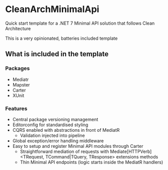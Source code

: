 # CleanArchMinimalApi

Quick start template for a .NET 7 Minimal API solution that follows Clean Architecture

This is a very opinionated, batteries included template

## What is included in the template

### Packages

- Mediatr
- Mapster
- Carter
- XUnit

### Features

- Central package versioning management
- Editorconfig for standardised styling
- CQRS enabled with abstractions in front of MediatR
  - Validation injected into pipeline
- Global exception/error handling middleware
- Easy to setup and register Minimal API modules through Carter
  - Straightforward mediation of requests with Mediate[HTTPVerb]<TRequest, TCommand|TQuery, TResponse> extensions methods
  - Thin Minimal API endpoints (logic starts inside the MediatR handlers)
